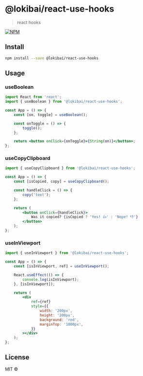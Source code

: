 # @lokibai/react-use-hooks

> react hooks

[![NPM](https://img.shields.io/npm/v/@lokibai/react-use-hooks.svg)](https://www.npmjs.com/package/@lokibai/react-use-hooks)

## Install

```bash
npm install --save @lokibai/react-use-hooks
```

## Usage

### useBoolean

```jsx
import React from 'react';
import { useBoolean } from '@lokibai/react-use-hooks';

const App = () => {
	const [on, toggle] = useBoolean();

	const onToggle = () => {
		toggle();
	};

	return <button onClick={onToggle}>{String(on)}</button>;
};
```

### useCopyClipboard

```jsx
import { useCopyClipboard } from '@lokibai/react-use-hooks';

const App = () => {
	const [isCopied, copy] = useCopyClipboard();

	const handleClick = () => {
		copy('text');
	};

	return (
		<button onClick={handleClick}>
			Was it copied? {isCopied ? 'Yes! 👍' : 'Nope! 👎'}
		</button>
	);
};
```

### useInViewport

```jsx
import { useInViewport } from '@lokibai/react-use-hooks';

const App = () => {
	const [isInViewport, ref] = useInViewport();

	React.useEffect(() => {
		console.log(isInViewport);
	}, [isInViewport]);

	return (
		<div
			ref={ref}
			style={{
				width: '200px',
				height: '200px',
				background: 'red',
				marginTop: '1000px',
			}}
		></div>
	);
};
```

## License

MIT © [](https://github.com/)
